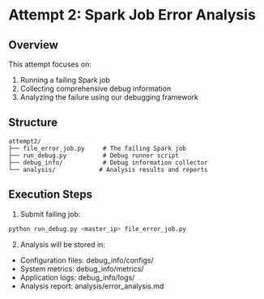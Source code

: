 # Attempt 2: Spark Job Error Analysis

## Overview
This attempt focuses on:
1. Running a failing Spark job
2. Collecting comprehensive debug information
3. Analyzing the failure using our debugging framework

## Structure
```
attempt2/
├── file_error_job.py     # The failing Spark job
├── run_debug.py          # Debug runner script
├── debug_info/           # Debug information collector
└── analysis/            # Analysis results and reports
```

## Execution Steps
1. Submit failing job:
```bash
python run_debug.py <master_ip> file_error_job.py
```

2. Analysis will be stored in:
- Configuration files: debug_info/configs/
- System metrics: debug_info/metrics/
- Application logs: debug_info/logs/
- Analysis report: analysis/error_analysis.md
